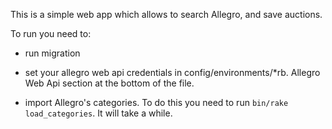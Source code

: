 This is a simple web app which allows to search Allegro, and save auctions.

To run you need to:

* run migration

* set your allegro web api credentials in config/environments/*rb. Allegro Web Api section at the bottom of the file.

* import Allegro's categories. To do this you need to run `bin/rake load_categories`. It will take a while.
